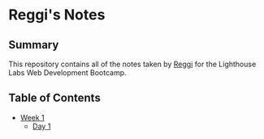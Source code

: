 # Reggi's Notes

## Summary

This repository contains all of the notes taken by [Reggi](https://github.com/ahhreggi) for the Lighthouse Labs Web Development Bootcamp.

## Table of Contents

* [Week 1](/Week_1)
  * [Day 1](/Week_1/Day_1)